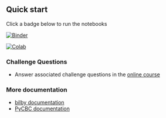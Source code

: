 ## Quick start

Click a badge below to run the notebooks

[![Binder](https://mybinder.org/badge_logo.svg)](https://mybinder.org/v2/gh/gw-odw/odw-2023/HEAD)

[![Colab](https://colab.research.google.com/assets/colab-badge.svg)](https://colab.research.google.com/github/gw-odw/odw-2023/blob/main/)


### Challenge Questions

* Answer associated challenge questions in the [online course](https://gw-odw.thinkific.com)


### More documentation

* [bilby documentation](https://lscsoft.docs.ligo.org/bilby/index.html)
* [PyCBC documentation](http://pycbc.org/pycbc/latest/html/)
